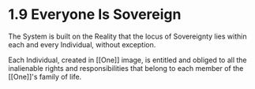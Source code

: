 # 1.9 Everyone Is Sovereign
The System is built on the Reality that the locus of Sovereignty lies within each and every Individual, without exception. 

Each Individual, created in [[One]] image, is entitled and obliged to all the inalienable rights and responsibilities that belong to each member of the [[One]]'s family of life. 






